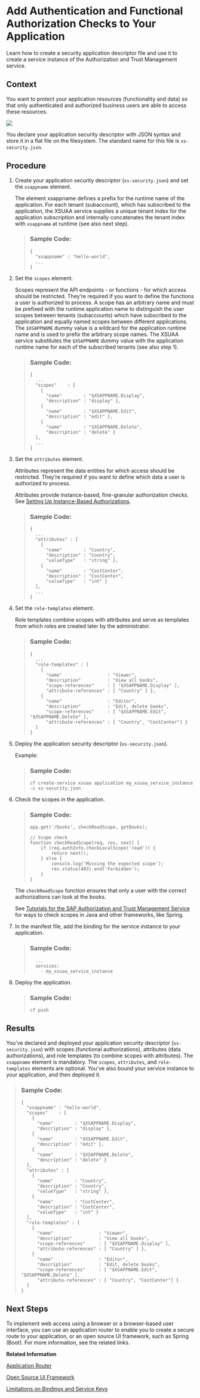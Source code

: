 <!-- loio0a69484539d64567ba17269f6e5ba88d -->

# Add Authentication and Functional Authorization Checks to Your Application

Learn how to create a security application descriptor file and use it to create a service instance of the Authorization and Trust Management service.



## Context

You want to protect your application resources \(functionality and data\) so that only authenticated and authorized business users are able to access these resources.

 ![](images/Authorization_and_Trust_Management_Concepts_CF_71e83d3.png) 

You declare your application security descriptor with JSON syntax and store it in a flat file on the filesystem. The standard name for this file is `xs-security.json`.



## Procedure

1.  Create your application security descriptor \(`xs-security.json`\) and set the `xsappname` element.

    The element xsappname defines a prefix for the runtime name of the application. For each tenant \(subaccount\), which has subscribed to the application, the XSUAA service supplies a unique tenant index for the application subscription and internally concatenates the tenant index with `xsappname` at runtime \(see also next step\).

    > ### Sample Code:  
    > ```
    > {
    >   "xsappname" : "hello-world",
    >   ...
    > }
    > ```

2.  Set the `scopes` element.

    Scopes represent the API endpoints - or functions - for which access should be restricted. They’re required if you want to define the functions a user is authorized to process. A scope has an arbitrary name and must be prefixed with the runtime application name to distinguish the user scopes between tenants \(subaccounts\) which have subscribed to the application and equally named scopes between different applications. The `$XSAPPNAME` dummy value is a wildcard for the application runtime name and is used to prefix the arbitrary scope names. The XSUAA service substitutes the `$XSAPPNAME` dummy value with the application runtime name for each of the subscribed tenants \(see also step 1\).

    > ### Sample Code:  
    > ```
    > {
    >   ... 
    >   "scopes"    : [
    >     { 
    >       "name"        : "$XSAPPNAME.Display", 
    >       "description" : "display" }, 
    >     { 
    >       "name"        : "$XSAPPNAME.Edit", 
    >       "description" : "edit" }, 
    >     { 
    >       "name"        : "$XSAPPNAME.Delete", 
    >       "description" : "delete" } 
    >   ],
    >   ... 
    > }
    > ```

3.  Set the `attributes` element.

    Attributes represent the data entities for which access should be restricted. They’re required if you want to define which data a user is authorized to process.

    Attributes provide instance-based, fine-granular authorization checks. See [Setting Up Instance-Based Authorizations](setting-up-instance-based-authorizations-519965c.md).

    > ### Sample Code:  
    > ```
    > {
    >   ...
    >   "attributes" : [
    >     { 
    >       "name"        : "Country", 
    >       "description" : "Country", 
    >       "valueType"   : "string" }, 
    >     {
    >       "name"        : "CostCenter", 
    >       "description" : "CostCenter", 
    >       "valueType"   : "int" } 
    >   ], 
    >   ...
    > }
    > ```

4.  Set the `role-templates` element.

    Role templates combine scopes with attributes and serve as templates from which roles are created later by the administrator.

    > ### Sample Code:  
    > ```
    > {
    >   ...
    >   "role-templates" : [
    >     { 
    >       "name"                 : "Viewer", 
    >       "description"          : "View all books", 
    >       "scope-references"     : [ "$XSAPPNAME.Display" ], 
    >       "attribute-references" : [ "Country" ] }, 
    >     {
    >       "name"                 : "Editor", 
    >       "description"          : "Edit, delete books", 
    >       "scope-references"     : [ "$XSAPPNAME.Edit", "$XSAPPNAME.Delete" ], 
    >       "attribute-references" : [ "Country", "CostCenter"] } 
    >   ]
    > }
    > ```

5.  Deploy the application security descriptor \(`xs-security.json`\).

    Example:

    > ### Sample Code:  
    > ```
    > cf create-service xsuaa application my_xsuaa_service_instance -c xs-security.json
    > ```

6.  Check the scopes in the application.

    > ### Sample Code:  
    > ```
    > app.get('/books', checkReadScope, getBooks);
    > 
    > // Scope check
    > function checkReadScope(req, res, next) {
    >     if (req.authInfo.checkLocalScope('read')) {
    >         return next();
    >     } else {
    >         console.log('Missing the expected scope');
    >         res.status(403).end('Forbidden');
    >     }
    > }
    > ```

    The `checkReadScope` function ensures that only a user with the correct authorizations can look at the books.

    See [Tutorials for the SAP Authorization and Trust Management Service](tutorials-for-the-sap-authorization-and-trust-management-service-902ae80.md) for ways to check scopes in Java and other frameworks, like Spring.

7.  In the manifest file, add the binding for the service instance to your application.

    > ### Sample Code:  
    > ```
    >   ...
    >   services:
    >     - my_xsuaa_service_instance
    > ```

8.  Deploy the application.

    > ### Sample Code:  
    > ```
    > cf push
    > ```




<a name="loio0a69484539d64567ba17269f6e5ba88d__result_ukr_s3h_g4b"/>

## Results

You’ve declared and deployed your application security descriptor \(`xs-security.json`\) with scopes \(functional authorizations\), attributes \(data authorizations\), and role templates \(to combine scopes with attributes\). The `xsappname` element is mandatory. The `scopes`, `attributes`, and `role-templates` elements are optional. You've also bound your service instance to your application, and then deployed it.

> ### Sample Code:  
> ```
> {
>   "xsappname" : "hello-world", 
>   "scopes"    : [
>     { 
>       "name"        : "$XSAPPNAME.Display", 
>       "description" : "display" }, 
>     { 
>       "name"        : "$XSAPPNAME.Edit", 
>       "description" : "edit" }, 
>     { 
>       "name"        : "$XSAPPNAME.Delete", 
>       "description" : "delete" } 
>   ], 
>   "attributes" : [
>     { 
>       "name"        : "Country", 
>       "description" : "Country", 
>       "valueType"   : "string" }, 
>     {
>       "name"        : "CostCenter", 
>       "description" : "CostCenter", 
>       "valueType"   : "int" } 
>   ], 
>   "role-templates" : [
>     { 
>       "name"                 : "Viewer", 
>       "description"          : "View all books", 
>       "scope-references"     : [ "$XSAPPNAME.Display" ], 
>       "attribute-references" : [ "Country" ] }, 
>     {
>       "name"                 : "Editor", 
>       "description"          : "Edit, delete books", 
>       "scope-references"     : [ "$XSAPPNAME.Edit", "$XSAPPNAME.Delete" ], 
>       "attribute-references" : [ "Country", "CostCenter"] } 
>   ] 
> }
> ```



<a name="loio0a69484539d64567ba17269f6e5ba88d__postreq_dqj_mmq_l4b"/>

## Next Steps

To implement web access using a browser or a browser-based user interface, you can use an application router to enable you to create a secure route to your application, or an open source UI framework, such as Spring \(Boot\). For more information, see the related links.

**Related Information**  


[Application Router](application-router-01c5f9b.md "The application router is the single point-of-entry for an application running in the Cloud Foundry environment on SAP BTP. The application router is used to serve static content, authenticate users, rewrite URLs, and forward or proxy requests to other micro services while propagating user information.")

[Open Source UI Framework](https://github.com/SAP/cloud-security-xsuaa-integration/tree/master/samples/spring-security-xsuaa-usage)



[Limitations on Bindings and Service Keys](../60-security/limitations-on-bindings-and-service-keys-6d3ef52.md "To preserve the stability of the SAP Authorization and Trust Management service, we allow a maximum of 1000 bindings and service keys in total per service instance. The service rejects attempts to add more bindings or service keys.")

